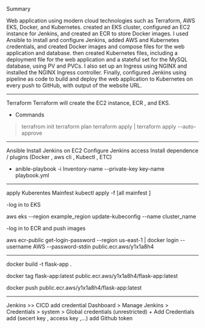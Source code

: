 Summary

Web application using modern cloud technologies such as Terraform, AWS EKS, Docker, and Kubernetes. created an EKS cluster, configured an EC2 instance for Jenkins, and created an ECR to store Docker images. I used Ansible to install and configure Jenkins, added AWS and Kubernetes credentials, and created Docker images and compose files for the web application and database. then created Kubernetes files, including a deployment file for the web application and a stateful set for the MySQL database, using PV and PVCs. I also set up an Ingress using NGINX and installed the NGINX Ingress controller. Finally, configured Jenkins using pipeline as code to build and deploy the web application to Kubernetes on every push to GitHub, with output of the website URL.

------------------------------------------------------------
Terraform
Terraform will create the EC2 instance, ECR , and EKS.

- Commands 
>terrafrom init 
>terraform plan 
>terraform apply | terraform apply --auto-approve 

----------------------------------------------------------

Ansible
Install Jenkins on EC2
Configure Jenkins access
Install dependence / plugins (Docker , aws cli , Kubectl , ETC)
- anible-playbook -i Inventory-name --private-key key-name playbook.yml

-------------------------------------------------------------

apply Kuberentes Mainfest
kubectl apply -f [all mainfest ]

-log in to EKS

aws eks --region example_region update-kubeconfig --name cluster_name

-log in to ECR and push images

aws ecr-public get-login-password --region us-east-1 | docker login --username AWS --password-stdin public.ecr.aws/y1x1a8h4

-----------------------------------------

docker build -t flask-app .

docker tag flask-app:latest public.ecr.aws/y1x1a8h4/flask-app:latest

docker push public.ecr.aws/y1x1a8h4/flask-app:latest

-----------------------------------

Jenkins >> CICD 
add credential Dashboard > Manage Jenkins > Credentials > system > Global credentials (unrestricted) + Add Credentials
add (secert key , access key ,...)
add Github token